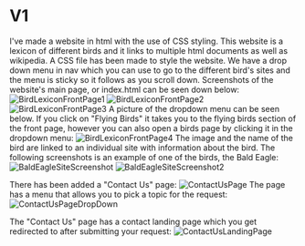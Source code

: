 # V1
I've made a website in html with the use of CSS styling. This website is a lexicon of different birds and it links to multiple html documents as well as wikipedia. A CSS file has been made to style the website. We have a drop down menu in nav which you can use to go to the different bird's sites and the menu is sticky so it follows as you scroll down. Screenshots of the website's main page, or index.html can be seen down below:
![BirdLexiconFrontPage1](https://user-images.githubusercontent.com/62332972/79956778-e0c66480-8480-11ea-9f05-b0eaa3d207fd.JPG)
![BirdLexiconFrontPage2](https://user-images.githubusercontent.com/62332972/79956851-fe93c980-8480-11ea-9b6f-11d4ccc60ee8.JPG)
![BirdLexiconFrontPage3](https://user-images.githubusercontent.com/62332972/79956864-05224100-8481-11ea-85bb-7538a7138713.JPG)
A picture of the dropdown menu can be seen below. If you click on "Flying Birds" it takes you to the flying birds section of the front page, however you can also open a birds page by clicking it in the dropdown menu:
![BirdLexiconFrontPage4](https://user-images.githubusercontent.com/62332972/79956890-0ce1e580-8481-11ea-89e2-566437922c28.JPG)
The image and the name of the bird are linked to an individual site with information about the bird. The following screenshots is an example of one of the birds, the Bald Eagle:
![BaldEagleSiteScreenshot](https://user-images.githubusercontent.com/62332972/79957091-5fbb9d00-8481-11ea-8bd3-269c92e46759.JPG)
![BaldEagleSiteScreenshot2](https://user-images.githubusercontent.com/62332972/79957130-6f3ae600-8481-11ea-8ce3-053106676b2d.JPG)

There has been added a "Contact Us" page:
![ContactUsPage](https://user-images.githubusercontent.com/62332972/79957209-8679d380-8481-11ea-97bd-df7bfd451c7c.JPG)
The page has a menu that allows you to pick a topic for the request:
![ContactUsPageDropDown](https://user-images.githubusercontent.com/62332972/79957326-b1642780-8481-11ea-8762-10604e282d2d.JPG)

The "Contact Us" page has a contact landing page which you get redirected to after submitting your request:
![ContactUsLandingPage](https://user-images.githubusercontent.com/62332972/79957403-ce98f600-8481-11ea-89a0-2adde484a2a6.JPG)


